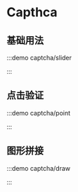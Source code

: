 # Capthca

## 基础用法

:::demo captcha/slider

:::

## 点击验证

:::demo captcha/point

:::

## 图形拼接

:::demo captcha/draw

:::
